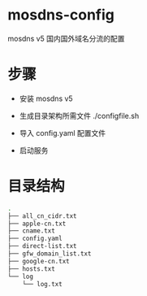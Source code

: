 # mosdns-config
mosdns v5 国内国外域名分流的配置

# 步骤
- 安装 mosdns v5

- 生成目录架构所需文件 ./configfile.sh

- 导入 config.yaml 配置文件

- 启动服务

# 目录结构

```bash
.
├── all_cn_cidr.txt
├── apple-cn.txt
├── cname.txt
├── config.yaml
├── direct-list.txt
├── gfw_domain_list.txt
├── google-cn.txt
├── hosts.txt
└── log
    └── log.txt
